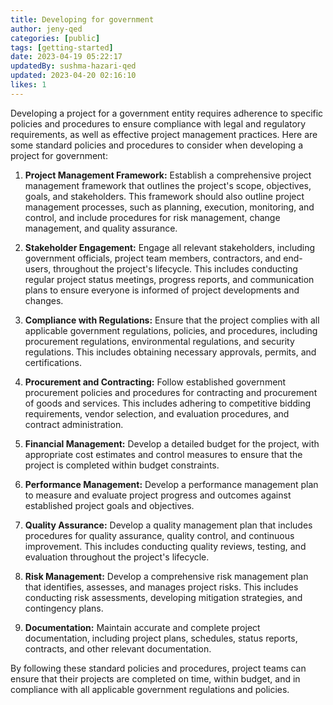 ```yaml
---
title: Developing for government
author: jeny-qed
categories: [public]
tags: [getting-started]
date: 2023-04-19 05:22:17 
updatedBy: sushma-hazari-qed
updated: 2023-04-20 02:16:10 
likes: 1
---
```


Developing a project for a government entity requires adherence to specific policies and procedures to ensure compliance with legal and regulatory requirements, as well as effective project management practices. Here are some standard policies and procedures to consider when developing a project for government:

1. **Project Management Framework:**
Establish a comprehensive project management framework that outlines the project's scope, objectives, goals, and stakeholders. This framework should also outline project management processes, such as planning, execution, monitoring, and control, and include procedures for risk management, change management, and quality assurance.

2. **Stakeholder Engagement:**
Engage all relevant stakeholders, including government officials, project team members, contractors, and end-users, throughout the project's lifecycle. This includes conducting regular project status meetings, progress reports, and communication plans to ensure everyone is informed of project developments and changes.

3. **Compliance with Regulations:**
Ensure that the project complies with all applicable government regulations, policies, and procedures, including procurement regulations, environmental regulations, and security regulations. This includes obtaining necessary approvals, permits, and certifications.

4. **Procurement and Contracting:**
Follow established government procurement policies and procedures for contracting and procurement of goods and services. This includes adhering to competitive bidding requirements, vendor selection, and evaluation procedures, and contract administration.

5. **Financial Management:**
Develop a detailed budget for the project, with appropriate cost estimates and control measures to ensure that the project is completed within budget constraints.

6. **Performance Management:**
Develop a performance management plan to measure and evaluate project progress and outcomes against established project goals and objectives.

7. **Quality Assurance:**
Develop a quality management plan that includes procedures for quality assurance, quality control, and continuous improvement. This includes conducting quality reviews, testing, and evaluation throughout the project's lifecycle.

8. **Risk Management:**
Develop a comprehensive risk management plan that identifies, assesses, and manages project risks. This includes conducting risk assessments, developing mitigation strategies, and contingency plans.

9. **Documentation:**
Maintain accurate and complete project documentation, including project plans, schedules, status reports, contracts, and other relevant documentation.

By following these standard policies and procedures, project teams can ensure that their projects are completed on time, within budget, and in compliance with all applicable government regulations and policies.